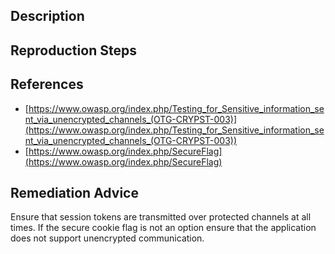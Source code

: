 ## Description


## Reproduction Steps


## References

- [https://www.owasp.org/index.php/Testing_for_Sensitive_information_sent_via_unencrypted_channels_(OTG-CRYPST-003)](https://www.owasp.org/index.php/Testing_for_Sensitive_information_sent_via_unencrypted_channels_(OTG-CRYPST-003))
- [https://www.owasp.org/index.php/SecureFlag](https://www.owasp.org/index.php/SecureFlag)


## Remediation Advice

Ensure that session tokens are transmitted over protected channels at all times. If the secure cookie flag is not an option ensure that the application does not support unencrypted communication.

